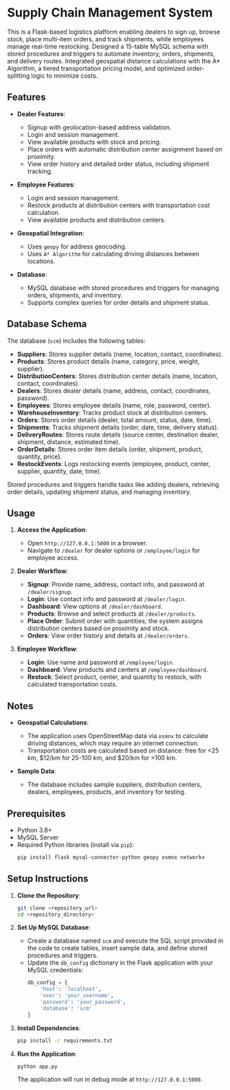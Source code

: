 # Supply Chain Management System

This is a Flask-based logistics platform enabling dealers to sign up, browse stock, place multi-item orders, and track shipments, while employees manage real-time restocking. Designed a 15-table MySQL schema with stored procedures and triggers to automate inventory, orders, shipments, and delivery routes. Integrated geospatial distance calculations with the 
A* Algorithm, a tiered transportation pricing model, and optimized order-splitting logic to minimize costs.

## Features

- **Dealer Features**:
  - Signup with geolocation-based address validation.
  - Login and session management.
  - View available products with stock and pricing.
  - Place orders with automatic distribution center assignment based on proximity.
  - View order history and detailed order status, including shipment tracking.

- **Employee Features**:
  - Login and session management.
  - Restock products at distribution centers with transportation cost calculation.
  - View available products and distribution centers.

- **Geospatial Integration**:
  - Uses `geopy` for address geocoding.
  - Uses `A* Algorithm` for calculating driving distances between locations.

- **Database**:
  - MySQL database with stored procedures and triggers for managing orders, shipments, and inventory.
  - Supports complex queries for order details and shipment status.



## Database Schema

The database (`scm`) includes the following tables:
- **Suppliers**: Stores supplier details (name, location, contact, coordinates).
- **Products**: Stores product details (name, category, price, weight, supplier).
- **DistributionCenters**: Stores distribution center details (name, location, contact, coordinates).
- **Dealers**: Stores dealer details (name, address, contact, coordinates, password).
- **Employees**: Stores employee details (name, role, password, center).
- **WarehouseInventory**: Tracks product stock at distribution centers.
- **Orders**: Stores order details (dealer, total amount, status, date, time).
- **Shipments**: Tracks shipment details (order, date, time, delivery status).
- **DeliveryRoutes**: Stores route details (source center, destination dealer, shipment, distance, estimated time).
- **OrderDetails**: Stores order item details (order, shipment, product, quantity, price).
- **RestockEvents**: Logs restocking events (employee, product, center, supplier, quantity, date, time).

Stored procedures and triggers handle tasks like adding dealers, retrieving order details, updating shipment status, and managing inventory.

## Usage

1. **Access the Application**:
   - Open `http://127.0.0.1:5000` in a browser.
   - Navigate to `/dealer` for dealer options or `/employee/login` for employee access.

2. **Dealer Workflow**:
   - **Signup**: Provide name, address, contact info, and password at `/dealer/signup`.
   - **Login**: Use contact info and password at `/dealer/login`.
   - **Dashboard**: View options at `/dealer/dashboard`.
   - **Products**: Browse and select products at `/dealer/products`.
   - **Place Order**: Submit order with quantities; the system assigns distribution centers based on proximity and stock.
   - **Orders**: View order history and details at `/dealer/orders`.

3. **Employee Workflow**:
   - **Login**: Use name and password at `/employee/login`.
   - **Dashboard**: View products and centers at `/employee/dashboard`.
   - **Restock**: Select product, center, and quantity to restock, with calculated transportation costs.

## Notes

- **Geospatial Calculations**:
  - The application uses OpenStreetMap data via `osmnx` to calculate driving distances, which may require an internet connection.
  - Transportation costs are calculated based on distance: free for <25 km, $12/km for 25-100 km, and $20/km for >100 km.

- **Sample Data**:
  - The database includes sample suppliers, distribution centers, dealers, employees, products, and inventory for testing.

## Prerequisites

- Python 3.8+
- MySQL Server
- Required Python libraries (install via `pip`):
  ```bash
  pip install flask mysql-connector-python geopy osmnx networkx
  ```

## Setup Instructions

1. **Clone the Repository**:
   ```bash
   git clone <repository_url>
   cd <repository_directory>
   ```

2. **Set Up MySQL Database**:
   - Create a database named `scm` and execute the SQL script provided in the code to create tables, insert sample data, and define stored procedures and triggers.
   - Update the `db_config` dictionary in the Flask application with your MySQL credentials:
     ```python
     db_config = {
         'host': 'localhost',
         'user': 'your_username',
         'password': 'your_password',
         'database': 'scm'
     }
     ```

3. **Install Dependencies**:
   ```bash
   pip install -r requirements.txt
   ```

4. **Run the Application**:
   ```bash
   python app.py
   ```
   The application will run in debug mode at `http://127.0.0.1:5000`.
